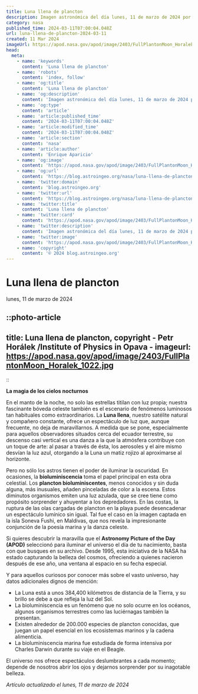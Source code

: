 ```yaml
---
title: Luna llena de plancton
description: Imagen astronómica del día lunes, 11 de marzo de 2024 por la NASA; Luna llena de plancton
category: nasa
published_time: 2024-03-11T07:00:04.048Z
url: luna-llena-de-plancton-2024-03-11
created: 11 Mar 2024
imageUrl: https://apod.nasa.gov/apod/image/2403/FullPlantonMoon_Horalek_1022.jpg
head:
  meta:
    - name: 'keywords'
      content: 'Luna llena de plancton'
    - name: 'robots'
      content: 'index, follow'
    - name: 'og:title'
      content: 'Luna llena de plancton'
    - name: 'og:description'
      content: 'Imagen astronómica del día lunes, 11 de marzo de 2024 por la NASA; Luna llena de plancton'
    - name: 'og:type'
      content: 'article'
    - name: 'article:published_time'
      content: '2024-03-11T07:00:04.048Z'
    - name: 'article:modified_time'
      content: '2024-03-11T07:00:04.048Z'
    - name: 'article:section'
      content: 'nasa'
    - name: 'article:author'
      content: 'Enrique Aparicio'
    - name: 'og:image'
      content: 'https://apod.nasa.gov/apod/image/2403/FullPlantonMoon_Horalek_1022.jpg'
    - name: 'og:url'
      content: 'https://blog.astroingeo.org/nasa/luna-llena-de-plancton-2024-03-11'
    - name: 'twitter:domain'
      content: 'blog.astroingeo.org'
    - name: 'twitter:url'
      content: 'https://blog.astroingeo.org/nasa/luna-llena-de-plancton-2024-03-11'
    - name: 'twitter:title'
      content: 'Luna llena de plancton'
    - name: 'twitter:card'
      content: 'https://apod.nasa.gov/apod/image/2403/FullPlantonMoon_Horalek_1022.jpg'
    - name: 'twitter:description'
      content: 'Imagen astronómica del día lunes, 11 de marzo de 2024 por la NASA; Luna llena de plancton'
    - name: 'twitter:image'
      content: 'https://apod.nasa.gov/apod/image/2403/FullPlantonMoon_Horalek_1022.jpg'
    - name: 'copyright'
      content: '© 2024 blog.astroingeo.org'
---
```

# Luna llena de plancton
lunes, 11 de marzo de 2024


::photo-article
---
title: Luna llena de plancton, copyright - Petr Horálek /Institute of Physics in Opava -
imageurl: https://apod.nasa.gov/apod/image/2403/FullPlantonMoon_Horalek_1022.jpg
---
::



**La magia de los cielos nocturnos**

En el manto de la noche, no solo las estrellas titilan con luz propia; nuestra fascinante bóveda celeste también es el escenario de fenómenos luminosos tan habituales como extraordinarios. La **Luna llena**, nuestro satélite natural y compañero constante, ofrece un espectáculo de luz que, aunque frecuente, no deja de maravillarnos. A medida que se pone, especialmente para aquellos observadores situados cerca del ecuador terrestre, su descenso casi vertical es una danza a la que la atmósfera contribuye con un toque de arte: al pasar a través de ésta, los aerosoles y el aire mismo desvían la luz azul, otorgando a la Luna un matiz rojizo al aproximarse al horizonte.

Pero no sólo los astros tienen el poder de iluminar la oscuridad. En ocasiones, la **bioluminiscencia** toma el papel principal en esta obra celestial. Los **plancton bioluminiscentes**, menos conocidos y sin duda alguna, más inusuales, añaden pinceladas de color a la escena. Estos diminutos organismos emiten una luz azulada, que se cree tiene como propósito sorprender y ahuyentar a los depredadores. En las costas, la ruptura de las olas cargadas de plancton en la playa puede desencadenar un espectáculo lumínico sin igual. Tal fue el caso en la imagen captada en la isla Soneva Fushi, en Maldivas, que nos revela la impresionante conjunción de la poesía marina y la danza celeste.

Si quieres descubrir la maravilla que el **Astronomy Picture of the Day (APOD)** seleccionó para iluminar el universo el día de tu nacimiento, basta con que busques en su archivo. Desde 1995, esta iniciativa de la NASA ha estado capturando la belleza del cosmos, ofreciendo a quienes nacieron después de ese año, una ventana al espacio en su fecha especial.

Y para aquellos curiosos por conocer más sobre el vasto universo, hay datos adicionales dignos de mención:

- La Luna está a unos 384,400 kilómetros de distancia de la Tierra, y su brillo se debe a que refleja la luz del Sol.
- La bioluminiscencia es un fenómeno que no solo ocurre en los océanos, algunos organismos terrestres como las luciérnagas también la presentan.
- Existen alrededor de 200.000 especies de plancton conocidas, que juegan un papel esencial en los ecosistemas marinos y la cadena alimenticia.
- La bioluminiscencia marina fue estudiada de forma intensiva por Charles Darwin durante su viaje en el Beagle.
  
El universo nos ofrece espectáculos deslumbrantes a cada momento; depende de nosotros abrir los ojos y dejarnos sorprender por su inagotable belleza.

_Artículo actualizado el lunes, 11 de marzo de 2024_
